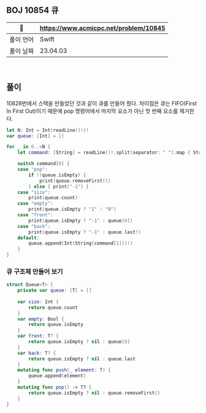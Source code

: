 ## BOJ 10854 큐

|🔗|https://www.acmicpc.net/problem/10845|
|---|---|
|풀이 언어|Swift|
|풀이 날짜|23.04.03|

</br>

##  풀이

10828번에서 스택을 만들었던 것과 같이 큐를 만들어 줬다. 차이점은 큐는 FIFO(First In First Out)이기 때문에 pop 명령어에서 마지막 요소가 아닌 첫 번째 요소를 제거한다.

```Swift
let N: Int = Int(readLine()!)!
var queue: [Int] = []

for _ in 0..<N {
    let command: [String] = readLine()!.split(separator: " ").map { String($0) }

    switch command[0] {
    case "pop":
        if !(queue.isEmpty) {
            print(queue.removeFirst())
        } else { print("-1") }
    case "size":
        print(queue.count)
    case "empty":
        print(queue.isEmpty ? "1" : "0")
    case "front":
        print(queue.isEmpty ? "-1" : queue[0])
    case "back":
        print(queue.isEmpty ? "-1" : queue.last!)
    default:
        queue.append(Int(String(command[1]))!)
    }
}
```

### 큐 구조체 만들어 보기

```Swift
struct Queue<T> {
    private var queue: [T] = []
    
    var size: Int {
        return queue.count
    }
    var empty: Bool {
        return queue.isEmpty
    }
    var front: T? {
        return queue.isEmpty ? nil : queue[0]
    }
    var back: T? {
        return queue.isEmpty ? nil : queue.last
    }
    mutating func push(_ element: T) {
        queue.append(element)
    }
    mutating func pop() -> T? {
        return queue.isEmpty ? nil : queue.removeFirst()
    }
}
```
